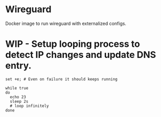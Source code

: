 # Wireguard

Docker image to run wireguard with externalized configs.

# WIP - Setup looping process to detect IP changes and update DNS entry.

```shell
set +e; # Even on failure it should keeps running

while true
do
  echo 23
  sleep 2s
  # loop infinitely
done
```